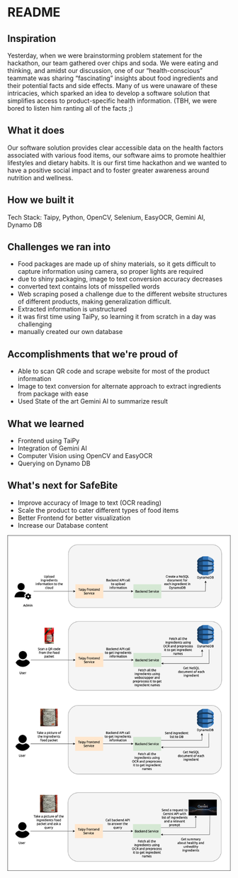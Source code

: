 # README

## Inspiration
Yesterday, when we were brainstorming problem statement for the hackathon, our team gathered over chips and soda. We were eating and thinking, and amidst our discussion, one of our “health-conscious” teammate was sharing “fascinating” insights about food ingredients and their potential facts and side effects. Many of us were unaware of these intricacies, which sparked an idea to develop a software solution that simplifies access to product-specific health information. (TBH, we were bored to listen him ranting all of the facts ;) 


## What it does
Our software solution provides clear accessible data on the health factors associated with various food items, our software aims to promote healthier lifestyles and dietary habits. It is our first time hackathon and we wanted to have a positive social impact and to foster greater awareness around nutrition and wellness.


## How we built it
Tech Stack: Taipy, Python, OpenCV, Selenium, EasyOCR, Gemini AI, Dynamo DB


## Challenges we ran into
- Food packages are made up of shiny materials, so it gets difficult to capture information using camera, so proper lights are required
- due to shiny packaging, image to text conversion accuracy decreases
- converted text contains lots of misspelled words
- Web scraping posed a challenge due to the different website structures of different products, making generalization difficult.
- Extracted information is unstructured
- it was first time using TaiPy, so learning it from scratch in a day was challenging
- manually created our own database


## Accomplishments that we're proud of
- Able to scan QR code and scrape website for most of the product information
- Image to text conversion for alternate approach to extract ingredients from package with ease
- Used State of the art Gemini AI to summarize result


## What we learned
- Frontend using TaiPy
- Integration of Gemini AI
- Computer Vision using OpenCV and EasyOCR
- Querying on Dynamo DB 


## What's next for SafeBite
- Improve accuracy of Image to text (OCR reading)
- Scale the product to cater different types of food items
- Better Frontend for better visualization
- Increase our Database content

![Flowchart](https://github.com/abhishjain99/SafeBite/blob/main/SafeBite%20Flowchart.png)

